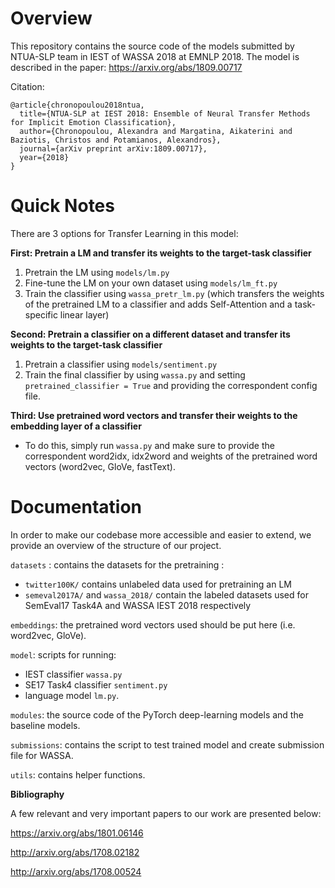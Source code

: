 # Overview
This repository contains the source code of the models submitted by NTUA-SLP team in IEST of WASSA 2018 at EMNLP 2018. 
The model is described in the paper: https://arxiv.org/abs/1809.00717

Citation:
```
@article{chronopoulou2018ntua,
  title={NTUA-SLP at IEST 2018: Ensemble of Neural Transfer Methods for Implicit Emotion Classification},
  author={Chronopoulou, Alexandra and Margatina, Aikaterini and Baziotis, Christos and Potamianos, Alexandros},
  journal={arXiv preprint arXiv:1809.00717},
  year={2018}
}
```

# Quick Notes
There are 3 options for Transfer Learning in this model:

**First: Pretrain a LM and transfer its weights to the target-task classifier**

1) Pretrain the LM using ```models/lm.py```
2) Fine-tune the LM on your own dataset using ```models/lm_ft.py```
3) Train the classifier using ```wassa_pretr_lm.py``` (which transfers the weights of the pretrained LM to a classifier and adds Self-Attention and a task-specific linear layer)

**Second: Pretrain a classifier on a different dataset and transfer its weights to the target-task classifier**

1) Pretrain a classifier using ```models/sentiment.py```
2) Train the final classifier by using ```wassa.py``` and setting ```pretrained_classifier = True``` and providing the correspondent config file.

**Third: Use pretrained word vectors and transfer their weights to the embedding layer of a classifier**
- To do this, simply run ```wassa.py``` and make sure to provide the correspondent word2idx, idx2word and weights of the pretrained word vectors (word2vec, GloVe, fastText).
# Documentation

In order to make our codebase more accessible and easier to extend, we provide an overview of the structure of our project. 

`datasets` : contains the datasets for the pretraining :
- ```twitter100K/``` contains unlabeled data used for pretraining an LM
- ```semeval2017A/``` and ```wassa_2018/``` contain the labeled datasets used for SemEval17 Task4A and WASSA IEST 2018 respectively

`embeddings`: the pretrained word vectors used should be put here (i.e. word2vec, GloVe).

`model`: scripts for running:
- IEST classifier ```wassa.py```
- SE17 Task4 classifier ```sentiment.py```
- language model ```lm.py```.

`modules`: the source code of the PyTorch deep-learning models and the baseline models.

`submissions`: contains the script to test trained model and create submission file for WASSA.

`utils`: contains helper functions.

**Bibliography**

A few relevant and very important papers to our work are presented below:

https://arxiv.org/abs/1801.06146

http://arxiv.org/abs/1708.02182

http://arxiv.org/abs/1708.00524
